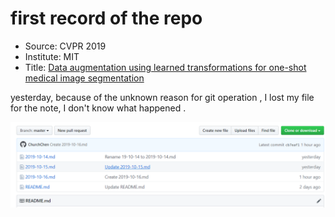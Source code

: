 # first record of the repo

+ Source: CVPR 2019
+ Institute:  MIT
+ Title:  [Data augmentation using learned transformations for one-shot medical image segmentation](http://arxiv.org/abs/1902.09383)



yesterday, because of the unknown reason for git operation , I lost my file for the note, I don't know what happened .

![lost file](.\images\lost_file.png)

